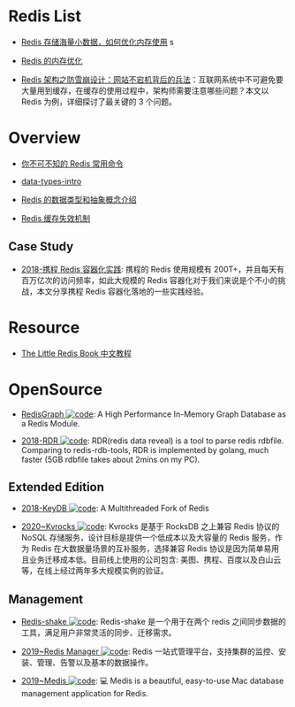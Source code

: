 # Redis List

- [Redis 存储海量小数据，如何优化内存使用](http://zzyongx.github.io/blogs/redis-memory-optimization-when-store-small-data.html) s

- [Redis 的内存优化](https://cachecloud.github.io/2017/02/16/Redis%E5%86%85%E5%AD%98%E4%BC%98%E5%8C%96/)

- [Redis 架构之防雪崩设计：网站不宕机背后的兵法](http://mp.weixin.qq.com/s/TBCEwLVAXdsTszRVpXhVug)：互联网系统中不可避免要大量用到缓存，在缓存的使用过程中，架构师需要注意哪些问题？本文以 Redis 为例，详细探讨了最关键的 3 个问题。

# Overview

- [你不可不知的 Redis 常用命令](http://www.epubit.com.cn/article/504)

- [data-types-intro](https://github.com/antirez/redis-doc/blob/master/topics/data-types-intro.md)

- [Redis 的数据类型和抽象概念介绍](http://ifeve.com/redis-data-types-intro/)

- [Redis 缓存失效机制](http://my.oschina.net/andylucc/blog/679222)

## Case Study

- [2018-携程 Redis 容器化实践](https://mp.weixin.qq.com/s/uqMrYp7FTI11zBIm8kiTLg): 携程的 Redis 使用规模有 200T+，并且每天有百万亿次的访问频率，如此大规模的 Redis 容器化对于我们来说是个不小的挑战，本文分享携程 Redis 容器化落地的一些实践经验。

# Resource

- [The Little Redis Book 中文教程](https://github.com/JasonLai256/the-little-redis-book/blob/master/cn/redis.md)

# OpenSource

- [RedisGraph ![code](https://ng-tech.icu/assets/code.svg)](http://redisgraph.io/design/): A High Performance In-Memory Graph Database as a Redis Module.

- [2018-RDR ![code](https://ng-tech.icu/assets/code.svg)](https://github.com/xueqiu/rdr): RDR(redis data reveal) is a tool to parse redis rdbfile. Comparing to redis-rdb-tools, RDR is implemented by golang, much faster (5GB rdbfile takes about 2mins on my PC).

## Extended Edition

- [2018-KeyDB ![code](https://ng-tech.icu/assets/code.svg)](https://github.com/JohnSully/KeyDB): A Multithreaded Fork of Redis

- [2020~Kvrocks ![code](https://ng-tech.icu/assets/code.svg)](https://mp.weixin.qq.com/s/fJi5JEATVcuQVtysqqJp_w): Kvrocks 是基于 RocksDB 之上兼容 Redis 协议的 NoSQL 存储服务，设计目标是提供一个低成本以及大容量的 Redis 服务，作为 Redis 在大数据量场景的互补服务，选择兼容 Redis 协议是因为简单易用且业务迁移成本低。目前线上使用的公司包含: 美图、携程、百度以及白山云等，在线上经过两年多大规模实例的验证。

## Management

- [Redis-shake ![code](https://ng-tech.icu/assets/code.svg)](https://github.com/alibaba/RedisShake): Redis-shake 是一个用于在两个 redis 之间同步数据的工具，满足用户非常灵活的同步、迁移需求。

- [2019~Redis Manager ![code](https://ng-tech.icu/assets/code.svg)](https://github.com/ngbdf/redis-manager): Redis 一站式管理平台，支持集群的监控、安装、管理、告警以及基本的数据操作。

- [2019~Medis ![code](https://ng-tech.icu/assets/code.svg)](https://github.com/luin/medis): 💻 Medis is a beautiful, easy-to-use Mac database management application for Redis.

